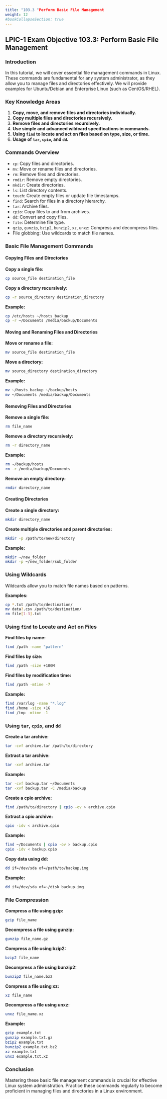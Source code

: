 ```yaml
---
title: "103.3 "Perform Basic File Management
weight: 12
#bookCollapseSection: true
---
```


## LPIC-1 Exam Objective 103.3: Perform Basic File Management

### Introduction

In this tutorial, we will cover essential file management commands in Linux. These commands are fundamental for any system administrator, as they allow you to manage files and directories effectively. We will provide examples for Ubuntu/Debian and Enterprise Linux (such as CentOS/RHEL).

### Key Knowledge Areas

1. **Copy, move, and remove files and directories individually.**
2. **Copy multiple files and directories recursively.**
3. **Remove files and directories recursively.**
4. **Use simple and advanced wildcard specifications in commands.**
5. **Using `find` to locate and act on files based on type, size, or time.**
6. **Usage of `tar`, `cpio`, and `dd`.**

### Commands Overview

- `cp`: Copy files and directories.
- `mv`: Move or rename files and directories.
- `rm`: Remove files and directories.
- `rmdir`: Remove empty directories.
- `mkdir`: Create directories.
- `ls`: List directory contents.
- `touch`: Create empty files or update file timestamps.
- `find`: Search for files in a directory hierarchy.
- `tar`: Archive files.
- `cpio`: Copy files to and from archives.
- `dd`: Convert and copy files.
- `file`: Determine file type.
- `gzip`, `gunzip`, `bzip2`, `bunzip2`, `xz`, `unxz`: Compress and decompress files.
- File globbing: Use wildcards to match file names.

### Basic File Management Commands

#### Copying Files and Directories

**Copy a single file:**
```bash
cp source_file destination_file
```

**Copy a directory recursively:**
```bash
cp -r source_directory destination_directory
```

**Example:**
```bash
cp /etc/hosts ~/hosts_backup
cp -r ~/Documents /media/backup/Documents
```

#### Moving and Renaming Files and Directories

**Move or rename a file:**
```bash
mv source_file destination_file
```

**Move a directory:**
```bash
mv source_directory destination_directory
```

**Example:**
```bash
mv ~/hosts_backup ~/backup/hosts
mv ~/Documents /media/backup/Documents
```

#### Removing Files and Directories

**Remove a single file:**
```bash
rm file_name
```

**Remove a directory recursively:**
```bash
rm -r directory_name
```

**Example:**
```bash
rm ~/backup/hosts
rm -r /media/backup/Documents
```

**Remove an empty directory:**
```bash
rmdir directory_name
```

#### Creating Directories

**Create a single directory:**
```bash
mkdir directory_name
```

**Create multiple directories and parent directories:**
```bash
mkdir -p /path/to/new/directory
```

**Example:**
```bash
mkdir ~/new_folder
mkdir -p ~/new_folder/sub_folder
```

### Using Wildcards

Wildcards allow you to match file names based on patterns.

**Examples:**
```bash
cp *.txt /path/to/destination/
mv data?.csv /path/to/destination/
rm file[1-3].txt
```

### Using `find` to Locate and Act on Files

**Find files by name:**
```bash
find /path -name "pattern"
```

**Find files by size:**
```bash
find /path -size +100M
```

**Find files by modification time:**
```bash
find /path -mtime -7
```

**Example:**
```bash
find /var/log -name "*.log"
find /home -size +1G
find /tmp -mtime -1
```

### Using `tar`, `cpio`, and `dd`

**Create a tar archive:**
```bash
tar -cvf archive.tar /path/to/directory
```

**Extract a tar archive:**
```bash
tar -xvf archive.tar
```

**Example:**
```bash
tar -cvf backup.tar ~/Documents
tar -xvf backup.tar -C /media/backup
```

**Create a cpio archive:**
```bash
find /path/to/directory | cpio -ov > archive.cpio
```

**Extract a cpio archive:**
```bash
cpio -idv < archive.cpio
```

**Example:**
```bash
find ~/Documents | cpio -ov > backup.cpio
cpio -idv < backup.cpio
```

**Copy data using dd:**
```bash
dd if=/dev/sda of=/path/to/backup.img
```

**Example:**
```bash
dd if=/dev/sda of=~/disk_backup.img
```

### File Compression

**Compress a file using gzip:**
```bash
gzip file_name
```

**Decompress a file using gunzip:**
```bash
gunzip file_name.gz
```

**Compress a file using bzip2:**
```bash
bzip2 file_name
```

**Decompress a file using bunzip2:**
```bash
bunzip2 file_name.bz2
```

**Compress a file using xz:**
```bash
xz file_name
```

**Decompress a file using unxz:**
```bash
unxz file_name.xz
```

**Example:**
```bash
gzip example.txt
gunzip example.txt.gz
bzip2 example.txt
bunzip2 example.txt.bz2
xz example.txt
unxz example.txt.xz
```

### Conclusion

Mastering these basic file management commands is crucial for effective Linux system administration. Practice these commands regularly to become proficient in managing files and directories in a Linux environment.
